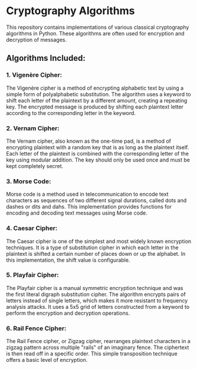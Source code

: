 # Cryptography Algorithms

This repository contains implementations of various classical cryptography algorithms in Python. These algorithms are often used for encryption and decryption of messages.

## Algorithms Included:

### 1. Vigenère Cipher:
The Vigenère cipher is a method of encrypting alphabetic text by using a simple form of polyalphabetic substitution. The algorithm uses a keyword to shift each letter of the plaintext by a different amount, creating a repeating key. The encrypted message is produced by shifting each plaintext letter according to the corresponding letter in the keyword.

### 2. Vernam Cipher:
The Vernam cipher, also known as the one-time pad, is a method of encrypting plaintext with a random key that is as long as the plaintext itself. Each letter of the plaintext is combined with the corresponding letter of the key using modular addition. The key should only be used once and must be kept completely secret.

### 3. Morse Code:
Morse code is a method used in telecommunication to encode text characters as sequences of two different signal durations, called dots and dashes or dits and dahs. This implementation provides functions for encoding and decoding text messages using Morse code.

### 4. Caesar Cipher:
The Caesar cipher is one of the simplest and most widely known encryption techniques. It is a type of substitution cipher in which each letter in the plaintext is shifted a certain number of places down or up the alphabet. In this implementation, the shift value is configurable.

### 5. Playfair Cipher:
The Playfair cipher is a manual symmetric encryption technique and was the first literal digraph substitution cipher. The algorithm encrypts pairs of letters instead of single letters, which makes it more resistant to frequency analysis attacks. It uses a 5x5 grid of letters constructed from a keyword to perform the encryption and decryption operations.

### 6. Rail Fence Cipher:
The Rail Fence cipher, or Zigzag cipher, rearranges plaintext characters in a zigzag pattern across multiple "rails" of an imaginary fence. The ciphertext is then read off in a specific order. This simple transposition technique offers a basic level of encryption.

